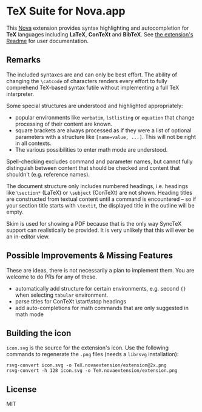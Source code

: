 # TeX Suite for Nova.app

This [Nova](https://nova.app) extension provides syntax highlighting and autocompletion for **TeX** languages including **LaTeX**, **ConTeXt** and **BibTeX**.
See [the extension's Readme](TeX.novaextension/README.md) for user documentation.

## Remarks

The included syntaxes are and can only be best effort.
The ability of changing the `\catcode` of characters renders every effort to fully comprehend TeX-based syntax futile without implementing a full TeX interpreter.

Some special structures are understood and highlighted appropriately:

 * popular environments like `verbatim`, `lstlisting` or `equation` that change processing of their content are known.
 * square brackets are always processed as if they were a list of optional parameters with a structure like `[name=value, ...]`.
   This will not be right in all contexts.
 * The various possibilities to enter math mode are understood.

Spell-checking excludes command and parameter names, but cannot fully distinguish between content that should be checked and content that shouldn't (e.g. reference names).

The document structure only includes numbered headings, i.e. headings like `\section*` (LaTeX) or `\subject` (ConTeXt) are not shown.
Heading titles are constructed from textual content until a command is encountered – so if your section title starts with `\textit`, the displayed title in the outline will be empty.

Skim is used for showing a PDF because that is the only way SyncTeX support can realistically be provided.
It is very unlikely that this will ever be an in-editor view.

## Possible Improvements & Missing Features
 
These are ideas, there is not necessarily a plan to implement them.
You are welcome to do PRs for any of these.

 - automatically add structure for certain environments, e.g. second `{}` when selecting `tabular` environment.
 - parse titles for ConTeXt \start\stop headings
 - add auto-completions for math commands that are only suggested in math mode

## Building the icon

`icon.svg` is the source for the extension's icon.
Use the following commands to regenerate the `.png` files (needs a `librsvg` installation):

    rsvg-convert icon.svg -o TeX.novaextension/extension@2x.png
    rsvg-convert -h 128 icon.svg -o TeX.novaextension/extension.png

## License

MIT